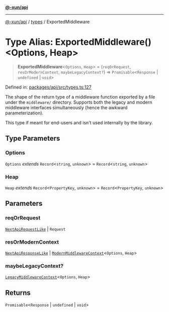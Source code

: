 [**@-xun/api**](../../README.md)

***

[@-xun/api](../../README.md) / [types](../README.md) / ExportedMiddleware

# Type Alias: ExportedMiddleware()\<Options, Heap\>

> **ExportedMiddleware**\<`Options`, `Heap`\> = (`reqOrRequest`, `resOrModernContext`, `maybeLegacyContext?`) => `Promisable`\<`Response` \| `undefined` \| `void`\>

Defined in: [packages/api/src/types.ts:127](https://github.com/Xunnamius/api-utils/blob/5d75eafe8fcae226a3b6f99a43817184692fd9bf/packages/api/src/types.ts#L127)

The shape of the return type of a middleware function exported by a file
under the `middleware/` directory. Supports both the legacy and modern
middleware interfaces simultaneously (hence the awkward parameterization).

This type if meant for end-users and isn't used internally by the library.

## Type Parameters

### Options

`Options` *extends* `Record`\<`string`, `unknown`\> = `Record`\<`string`, `unknown`\>

### Heap

`Heap` *extends* `Record`\<`PropertyKey`, `unknown`\> = `Record`\<`PropertyKey`, `unknown`\>

## Parameters

### reqOrRequest

[`NextApiRequestLike`](../../index/interfaces/NextApiRequestLike.md) | `Request`

### resOrModernContext

[`NextApiResponseLike`](../../index/type-aliases/NextApiResponseLike.md) | [`ModernMiddlewareContext`](ModernMiddlewareContext.md)\<`Options`, `Heap`\>

### maybeLegacyContext?

[`LegacyMiddlewareContext`](LegacyMiddlewareContext.md)\<`Options`, `Heap`\>

## Returns

`Promisable`\<`Response` \| `undefined` \| `void`\>

